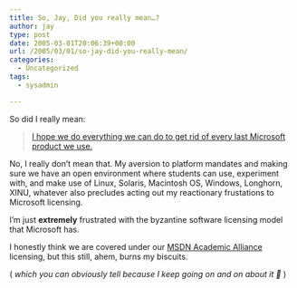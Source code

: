 ```yaml
---
title: So, Jay, Did you really mean…?
author: jay
type: post
date: 2005-03-01T20:06:39+00:00
url: /2005/03/01/so-jay-did-you-really-mean/
categories:
  - Uncategorized
tags:
  - sysadmin

---
```

So did I really mean:

> [I hope we do everything we can do to get rid of every last Microsoft product we use.][1]

No, I really don’t mean that. My aversion to platform mandates and making sure we have an open environment where students can use, experiment with, and make use of Linux, Solaris, Macintosh OS, Windows, Longhorn, XINU, whatever also precludes acting out my reactionary frustations to Microsoft licensing.

I’m just **extremely** frustrated with the byzantine software licensing model that Microsoft has.

I honestly think we are covered under our [MSDN Academic Alliance][2] licensing, but this still, ahem, burns my biscuits.

( _which you can obviously tell because I keep going on and on about it 🙂_ )

 [1]: //people.engr.ncsu.edu/jayoung/site/pages/-f3a0a8fa55d02ebf2f50d1bd9d9e8049"
 [2]: //www.msdnaa.net/EULA/NA/English.aspx"